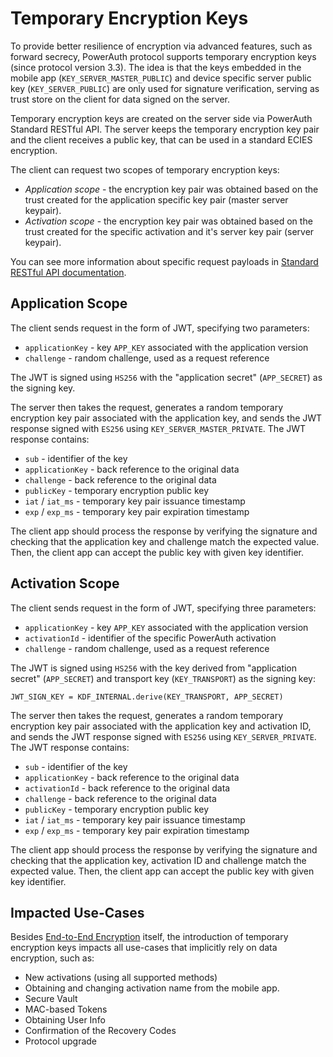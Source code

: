 # Temporary Encryption Keys

To provide better resilience of encryption via advanced features, such as forward secrecy, PowerAuth protocol supports temporary encryption keys (since protocol version 3.3). The idea is that the keys embedded in the mobile app (`KEY_SERVER_MASTER_PUBLIC`) and device specific server public key (`KEY_SERVER_PUBLIC`) are only used for signature verification, serving as trust store on the client for data signed on the server.

Temporary encryption keys are created on the server side via PowerAuth Standard RESTful API. The server keeps the temporary encryption key pair and the client receives a public key, that can be used in a standard ECIES encryption.

The client can request two scopes of temporary encryption keys:

- *Application scope* - the encryption key pair was obtained based on the trust created for the application specific key pair (master server keypair).
- *Activation scope* - the encryption key pair was obtained based on the trust created for the specific activation and it's server key pair (server keypair).

You can see more information about specific request payloads in [Standard RESTful API documentation](./Standard-RESTful-API.md#temporary-keys-api).

## Application Scope

The client sends request in the form of JWT, specifying two parameters:

- `applicationKey` - key `APP_KEY` associated with the application version
- `challenge` - random challenge, used as a request reference

The JWT is signed using `HS256` with the "application secret" (`APP_SECRET`) as the signing key.

The server then takes the request, generates a random temporary encryption key pair associated with the application key, and sends the JWT response signed with `ES256` using `KEY_SERVER_MASTER_PRIVATE`. The JWT response contains:

- `sub` - identifier of the key
- `applicationKey` - back reference to the original data
- `challenge` - back reference to the original data
- `publicKey` - temporary encryption public key
- `iat` / `iat_ms` - temporary key pair issuance timestamp
- `exp` / `exp_ms` - temporary key pair expiration timestamp

The client app should process the response by verifying the signature and checking that the application key and challenge match the expected value. Then, the client app can accept the public key with given key identifier.

## Activation Scope

The client sends request in the form of JWT, specifying three parameters:

- `applicationKey` - key `APP_KEY` associated with the application version
- `activationId` - identifier of the specific PowerAuth activation
- `challenge` - random challenge, used as a request reference

The JWT is signed using `HS256` with the key derived from "application secret" (`APP_SECRET`) and transport key (`KEY_TRANSPORT`) as the signing key:

```
JWT_SIGN_KEY = KDF_INTERNAL.derive(KEY_TRANSPORT, APP_SECRET)
```

The server then takes the request, generates a random temporary encryption key pair associated with the application key and activation ID, and sends the JWT response signed with `ES256` using `KEY_SERVER_PRIVATE`. The JWT response contains:

- `sub` - identifier of the key
- `applicationKey` - back reference to the original data
- `activationId` - back reference to the original data
- `challenge` - back reference to the original data
- `publicKey` - temporary encryption public key
- `iat` / `iat_ms` - temporary key pair issuance timestamp
- `exp` / `exp_ms` - temporary key pair expiration timestamp

The client app should process the response by verifying the signature and checking that the application key, activation ID and challenge match the expected value. Then, the client app can accept the public key with given key identifier.

## Impacted Use-Cases

Besides [End-to-End Encryption](./End-To-End-Encryption.md) itself, the introduction of temporary encryption keys impacts all use-cases that implicitly rely on data encryption, such as:

- New activations (using all supported methods)
- Obtaining and changing activation name from the mobile app.
- Secure Vault
- MAC-based Tokens
- Obtaining User Info
- Confirmation of the Recovery Codes
- Protocol upgrade